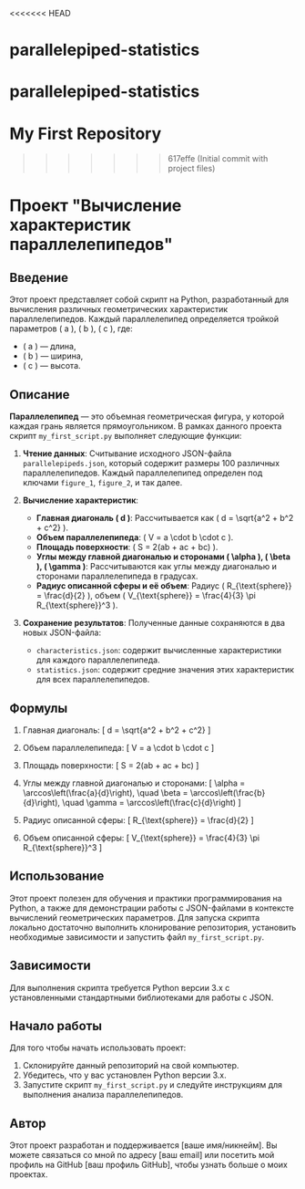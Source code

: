<<<<<<< HEAD
# parallelepiped-statistics
parallelepiped-statistics
=======
# My First Repository
>>>>>>> 617effe (Initial commit with project files)
# Проект "Вычисление характеристик параллелепипедов"

## Введение

Этот проект представляет собой скрипт на Python, разработанный для вычисления различных геометрических характеристик параллелепипедов. Каждый параллелепипед определяется тройкой параметров \( a \), \( b \), \( c \), где:
- \( a \) — длина,
- \( b \) — ширина,
- \( c \) — высота.

## Описание

**Параллелепипед** — это объемная геометрическая фигура, у которой каждая грань является прямоугольником. В рамках данного проекта скрипт `my_first_script.py` выполняет следующие функции:

1. **Чтение данных**: Считывание исходного JSON-файла `parallelepipeds.json`, который содержит размеры 100 различных параллелепипедов. Каждый параллелепипед определен под ключами `figure_1`, `figure_2`, и так далее.

2. **Вычисление характеристик**:
   - **Главная диагональ \( d \)**: Рассчитывается как \( d = \sqrt{a^2 + b^2 + c^2} \).
   - **Объем параллелепипеда**: \( V = a \cdot b \cdot c \).
   - **Площадь поверхности**: \( S = 2(ab + ac + bc) \).
   - **Углы между главной диагональю и сторонами \( \alpha \), \( \beta \), \( \gamma \)**: Рассчитываются как углы между диагональю и сторонами параллелепипеда в градусах.
   - **Радиус описанной сферы и её объем**: Радиус \( R_{\text{sphere}} = \frac{d}{2} \), объем \( V_{\text{sphere}} = \frac{4}{3} \pi R_{\text{sphere}}^3 \).

3. **Сохранение результатов**: Полученные данные сохраняются в два новых JSON-файла:
   - `characteristics.json`: содержит вычисленные характеристики для каждого параллелепипеда.
   - `statistics.json`: содержит средние значения этих характеристик для всех параллелепипедов.

## Формулы

1. Главная диагональ:
   \[
   d = \sqrt{a^2 + b^2 + c^2}
   \]

2. Объем параллелепипеда:
   \[
   V = a \cdot b \cdot c
   \]

3. Площадь поверхности:
   \[
   S = 2(ab + ac + bc)
   \]

4. Углы между главной диагональю и сторонами:
   \[
   \alpha = \arccos\left(\frac{a}{d}\right), \quad \beta = \arccos\left(\frac{b}{d}\right), \quad \gamma = \arccos\left(\frac{c}{d}\right)
   \]

5. Радиус описанной сферы:
   \[
   R_{\text{sphere}} = \frac{d}{2}
   \]

6. Объем описанной сферы:
   \[
   V_{\text{sphere}} = \frac{4}{3} \pi R_{\text{sphere}}^3
   \]

## Использование

Этот проект полезен для обучения и практики программирования на Python, а также для демонстрации работы с JSON-файлами в контексте вычислений геометрических параметров. Для запуска скрипта локально достаточно выполнить клонирование репозитория, установить необходимые зависимости и запустить файл `my_first_script.py`.

## Зависимости

Для выполнения скрипта требуется Python версии 3.x с установленными стандартными библиотеками для работы с JSON.

## Начало работы

Для того чтобы начать использовать проект:
1. Склонируйте данный репозиторий на свой компьютер.
2. Убедитесь, что у вас установлен Python версии 3.x.
3. Запустите скрипт `my_first_script.py` и следуйте инструкциям для выполнения анализа параллелепипедов.

## Автор

Этот проект разработан и поддерживается [ваше имя/никнейм]. Вы можете связаться со мной по адресу [ваш email] или посетить мой профиль на GitHub [ваш профиль GitHub], чтобы узнать больше о моих проектах.
